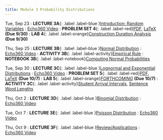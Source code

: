 ```yaml
---
title: Module 3 Probability Distributions
---
```


Tue, Sep 23
: **LECTURE 3A**{: .label .label-blue }[Introduction: Random Variables](/assets/lectures/M3-Probability-Distributions/M3a-Random-Variables-Handout.pdf)
  :  [Echo360 Video](https://echo360.org/lesson/G_cfa36933-c0df-42df-a2b7-d31e4be7f9a2_47c3b0d1-758e-4090-99ce-7fc3cdd96573_2025-09-23T13:00:00.000_2025-09-23T14:15:00.000/classroom?focus=Video)
: **PROBLEM SET 4**{: .label .label-red}[PDF](/assets/problem-sets/PS4.pdf), [LaTeX](/assets/problem-sets/PS4.tex)  **(Due 9/30)** 
: **LAB 4**{: .label .label-orange}[Construction Duration Analysis](https://colab.research.google.com/drive/10xTO42eiNHhDp4hN_BU8ZnZ6a5wYOozH?usp=sharing) **(Due 9/30)**

Thu, Sep 25
: **LECTURE 3B**{: .label .label-blue }[Normal Distribution](/assets/lectures/M3-Probability-Distributions/M3b-Normal-Distribution-Handout.pdf)
  :  [Echo360 Video](https://echo360.org/lesson/G_cfa36933-c0df-42df-a2b7-d31e4be7f9a2_47c3b0d1-758e-4090-99ce-7fc3cdd96573_2025-09-25T13:00:00.000_2025-09-25T14:15:00.000/classroom)
: **ACTIVITY 3B**{: .label .label-activity}[Empirical Rule](https://umamherst.instructure.com/courses/31233/external_tools/326)
: **NOTEBOOK 3B**{: .label .label-notebook}[Computing Normal Probabilities](https://colab.research.google.com/drive/1q6dtsA78AEVC3ujC3RjxmcmNC6HgYAkP?authuser=1#scrollTo=sLsHqFhtBb8S)  

Tue, Sep 30
: **LECTURE 3C**{: .label .label-blue }[Lognormal and Exponential Distributions](/assets/lectures/M3-Probability-Distributions/M3c-Lognormal-Exponential-Distributions-Handout.pdf)
  :  [Echo360 Video](#)
: **PROBLEM SET 5**{: .label .label-red}[PDF](/assets/problem-sets/PS5.pdf), [LaTeX](/assets/problem-sets/PS5.tex)  **(Due 10/7)** 
: **LAB 5**{: .label .label-orange}[*FORTHCOMING*](#) **(Due 10/7)**
: **ACTIVITY 3C**{: .label .label-activity}[Student Arrival Intervals](https://colab.research.google.com/drive/1qAR-O-jzhGqhWsheHCweYirYtyoVaSb6?usp=sharing), [Sentence Word Lengths](https://colab.research.google.com/drive/1zMYw05o2TYaS5JZ9mu-h-jSQvnEPH-ce?usp=sharing)


Thu, Oct 2
: **LECTURE 3D**{: .label .label-blue }[Binomial Distribution](#)
  :  [Echo360 Video](#)


Tue, Oct 7
: **LECTURE 3E**{: .label .label-blue }[Poisson Distribution](#)
  :  [Echo360 Video](#)

Thu, Oct 9
: **LECTURE 3F**{: .label .label-blue }[Review/Applications](#)
  :  [Echo360 Video](#)
